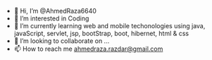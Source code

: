 - 👋 Hi, I’m @AhmedRaza6640
- 👀 I’m interested in Coding
- 🌱 I’m currently learning web and mobile techonologies using java, javaScript, servlet, jsp, bootStrap, boot, hibernet, html & css
- 💞️ I’m looking to collaborate on ...
- 📫 How to reach me ahmedraza.razdar@gmail.com

<!---
AhmedRaza6640/AhmedRaza6640 is a ✨ special ✨ repository because its `README.md` (this file) appears on your GitHub profile.
You can click the Preview link to take a look at your changes.
--->
